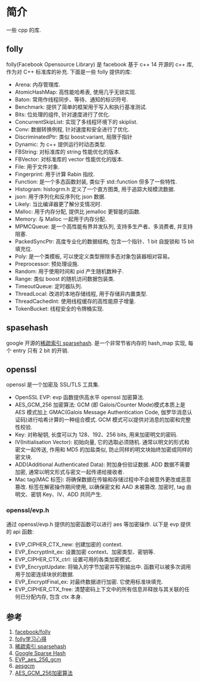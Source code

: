 # 简介
一些 cpp 的库.

## folly
folly(Facebook Opensource Library) 是 facebook 基于 c++ 14 开源的 c++ 库, 作为对 C++ 标准库的补充. 下面是一些 folly 提供的库:
- Arena: 内存管理库.
- AtomicHashMap: 高性能哈希表, 使用几乎无锁实现.
- Baton: 常用作线程同步、等待、通知的标识符号.
- Benchmark: 提供了简单的框架用于写入和执行基准测试.
- Bits: 位处理的组件, 针对速度进行了优化.
- ConcurrentSkipList: 实现了多线程环境下的 skiplist. 
- Conv: 数据转换例程, 针对速度和安全进行了优化.
- DiscriminatedPtr: 类似 boost:variant, 局限于指针
- Dynamic: 为 c++ 提供运行时动态类型.
- FBString: 对标准库的 string 性能优化的版本.
- FBVector: 对标准库的 vector 性能优化的版本.
- File: 用于文件对象.
- Fingerprint: 用于计算 Rabin 指纹.
- Function: 是一个多态函数封装, 类似于 std::function 但多了一些特性.
- Histogram: histogrm.h 定义了一个直方图类, 用于追踪大规模流数据.
- json: 用于序列化和反序列化 json 数据.
- Likely: 当比编译器更了解分支情况时.
- Malloc: 用于内存分配, 提供比 jemalloc 更智能的函数.
- Memory: 与 Malloc 一起用于内存分配.
- MPMCQueue: 是一个高性能有界并发队列, 支持多生产者、多消费者, 并支持阻塞.
- PackedSyncPtr: 高度专业化的数据结构, 包含一个指针、1 bit 自旋锁和 15 bit 填充位.
- Poly: 是一个类模板, 可以使定义类型擦除多态对象包装器相对容易。
- Preprocessor: 预处理设施.
- Random: 用于使用时间和 pid 产生随机数种子.
- Range: 类似 boost 的随机访问数据包装类.
- TimeoutQueue: 定时器队列.
- ThreadLocal: 改进的本地存储线程, 用于存储非内置类型.
- ThreadCachedInt: 使用线程缓存的高性能原子增量.
- TokenBucket: 线程安全的令牌桶实现.

## spasehash
google 开源的[稀疏索引 sparsehash](https://github.com/sparsehash/sparsehash). 是一个非常节省内存的 hash_map 实现, 每个 entry 只有 2 bit 的开销.

## openssl
openssl 是一个加密及 SSL/TLS 工具集.
- OpenSSL EVP: evp 函数提供高水平 openssl 加密算法.
- AES_GCM_256 加密算法: GCM (即 Galois/Counter Mode)模式本质上是 AES 模式加上 GMAC(Galois Message Authentication Code, 伽罗华消息认证码)进行哈希计算的一种组合模式. GCM 模式可以提供对消息的加密和完整性校验.
- Key: 对称秘钥, 长度可以为 128、192、256 bits, 用来加密明文的密码.
- IV(Initialisation Vector): 初始向量, 它的选取必须随机. 通常以明文的形式和密文一起传送, 作用和 MD5 的加盐类似, 防止同样的明文块始终加密成同样的密文块.
- ADD(Additional Authenticated Data): 附加身份验证数据. ADD 数据不需要加密, 通常以明文形式与密文一起传递给接收者.
- Mac tag(MAC 标签): 将确保数据在传输和存储过程中不会被意外更改或恶意篡改. 标签在解密操作期间使用, 以确保密文和 AAD 未被篡改. 加密时, tag 由明文、密钥 Key、IV、ADD 共同产生.

### openssl/evp.h 
通过 openssl/evp.h 提供的加密函数可以进行 aes 等加密操作. 以下是 evp 提供的 api 函数:
- EVP_CIPHER_CTX_new: 创建加密的 context.
- EVP_EncryptInit_ex: 设置加密 context、加密类型、密钥等.
- EVP_CIPHER_CTX_ctrl: 设置可用的各类加密模式.
- EVP_EncryptUpdate: 将输入的字节加密并写到输出中. 函数可以被多次调用用于加密连续块状的数据.
- EVP_EncryptFinal_ex: 对最终数据进行加密. 它使用标准块填充.
- EVP_CIPHER_CTX_free: 清楚密码上下文中的所有信息并释放与其关联的任何已分配内存, 包含 ctx 本身.


## 参考
1. [facebook/folly](github.com/facebook/folly)
2. [folly学习心得](https://blog.csdn.net/thanklife/article/details/80117429)
3. [稀疏索引 sparsehash](https://github.com/sparsehash/sparsehash)
4. [Google Sparse Hash](https://goog-sparsehash.sourceforge.net/)
5. [EVP_aes_256_gcm](https://www.openssl.org/docs/manmaster/man3/EVP_aes_256_gcm.html)
6. [aesgcm](https://github.com/majek/openssl/blob/master/demos/evp/aesgcm.c)
7. [AES_GCM_256加密算法](https://www.cnblogs.com/Galesaur-wcy/p/16843564.html)